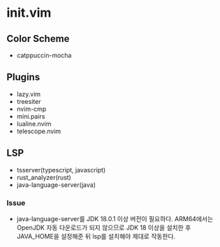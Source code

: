 # init.vim

## Color Scheme

- catppuccin-mocha

## Plugins

- lazy.vim
- treesiter
- nvim-cmp
- mini.pairs
- lualine.nvim
- telescope.nvim

## LSP

- tsserver(typescript, javascript)
- rust_analyzer(rust)
- java-language-server(java)

### Issue

- java-language-server를 JDK 18.0.1 이상 버전이 필요하다. ARM64에서는 OpenJDK 자동 다운로드가 되지 않으므로 JDK 18 이상을 설치한 후 JAVA_HOME을 설정해준 뒤 lsp를 설치해야 제대로 작동한다.
